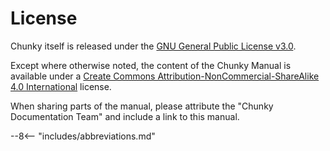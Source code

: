 # License

Chunky itself is released under the [GNU General Public License v3.0](https://github.com/chunky-dev/chunky/blob/master/LICENSE).

Except where otherwise noted, the content of the Chunky Manual is available under a [Create Commons Attribution-NonCommercial-ShareAlike 4.0 International](https://creativecommons.org/licenses/by-nc-sa/4.0/) license.

When sharing parts of the manual, please attribute the "Chunky Documentation Team" and include a link to this manual.

--8<-- "includes/abbreviations.md"
